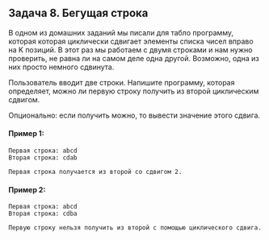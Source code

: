 ## Задача 8. Бегущая строка
В одном из домашних заданий мы писали для табло программу, которая которая циклически сдвигает элементы списка чисел вправо на K позиций. В этот раз мы работаем с двумя строками и нам нужно проверить, не равна ли на самом деле одна другой. Возможно, одна из них просто немного сдвинута.

Пользователь вводит две строки. Напишите программу, которая определяет, можно ли первую строку получить из второй циклическим сдвигом.

Опционально: если получить можно, то вывести значение этого сдвига. 

#### Пример 1:
```
Первая строка: abcd
Вторая строка: cdab

Первая строка получается из второй со сдвигом 2.
```
#### Пример 2:
```
Первая строка: abcd
Вторая строка: cdba

Первую строку нельзя получить из второй с помощью циклического сдвига.
```
